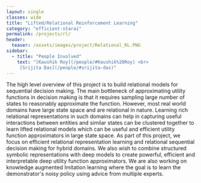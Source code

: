 ```yaml
---
layout: single
classes: wide
title: "Lifted/Relational Reinforcement Learning"
category: "efficient-starai"
permalink: /projects/rl/
header:
  teaser: /assets/images/project/Relational_RL.PNG
sidebar:
  - title: "People Involved"
    text: "[Kaushik Roy](/people/#Kaushik%20Roy) <br>
     [Srijita Das](/people/#srijita-das)"
---
```



The high level overview of this project is to build relational models for sequential decision making. The main bottleneck of approximating utility functions in decision making is that it requires sampling large number of states to reasonably approximate the function. However, most real world domains have large state space and are relational in nature. Learning rich relational representations in such domains can help in capturing useful interactions between entities and similar states can be clustered together to learn lifted relational models which can be useful and efficient utility function approximators in large state space. As part of this project, we focus on efficient relational representation learning and relational sequential decision making for hybrid domains. We also wish to combine structured symbolic representations with deep models to create powerful, efficient and interpretable deep utility function approximators. We are also working on knowledge augmented Imitation learning where the goal is to learn the demonstrator's noisy policy using advice from multiple experts.
